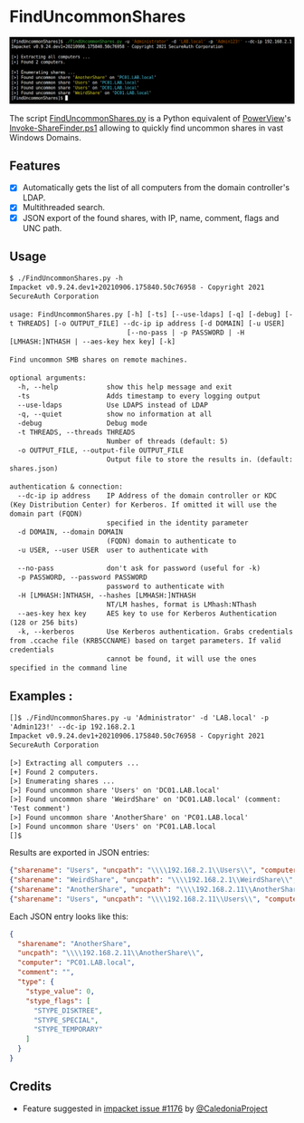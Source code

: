 # FindUncommonShares

![](.github/example.png)

The script [FindUncommonShares.py](https://github.com/p0dalirius/FindUncommonShares/blob/main/FindUncommonShares.py) is a Python equivalent of [PowerView](https://github.com/darkoperator/Veil-PowerView/)'s [Invoke-ShareFinder.ps1](https://github.com/darkoperator/Veil-PowerView/blob/master/PowerView/functions/Invoke-ShareFinder.ps1) allowing to quickly find uncommon shares in vast Windows Domains.

## Features

 - [x] Automatically gets the list of all computers from the domain controller's LDAP.
 - [x] Multithreaded search.
 - [x] JSON export of the found shares, with IP, name, comment, flags and UNC path.

## Usage

```              
$ ./FindUncommonShares.py -h                                                                  
Impacket v0.9.24.dev1+20210906.175840.50c76958 - Copyright 2021 SecureAuth Corporation

usage: FindUncommonShares.py [-h] [-ts] [--use-ldaps] [-q] [-debug] [-t THREADS] [-o OUTPUT_FILE] --dc-ip ip address [-d DOMAIN] [-u USER]
                             [--no-pass | -p PASSWORD | -H [LMHASH:]NTHASH | --aes-key hex key] [-k]

Find uncommon SMB shares on remote machines.

optional arguments:
  -h, --help            show this help message and exit
  -ts                   Adds timestamp to every logging output
  --use-ldaps           Use LDAPS instead of LDAP
  -q, --quiet           show no information at all
  -debug                Debug mode
  -t THREADS, --threads THREADS
                        Number of threads (default: 5)
  -o OUTPUT_FILE, --output-file OUTPUT_FILE
                        Output file to store the results in. (default: shares.json)

authentication & connection:
  --dc-ip ip address    IP Address of the domain controller or KDC (Key Distribution Center) for Kerberos. If omitted it will use the domain part (FQDN)
                        specified in the identity parameter
  -d DOMAIN, --domain DOMAIN
                        (FQDN) domain to authenticate to
  -u USER, --user USER  user to authenticate with

  --no-pass             don't ask for password (useful for -k)
  -p PASSWORD, --password PASSWORD
                        password to authenticate with
  -H [LMHASH:]NTHASH, --hashes [LMHASH:]NTHASH
                        NT/LM hashes, format is LMhash:NThash
  --aes-key hex key     AES key to use for Kerberos Authentication (128 or 256 bits)
  -k, --kerberos        Use Kerberos authentication. Grabs credentials from .ccache file (KRB5CCNAME) based on target parameters. If valid credentials
                        cannot be found, it will use the ones specified in the command line                       
```

## Examples :

```
[]$ ./FindUncommonShares.py -u 'Administrator' -d 'LAB.local' -p 'Admin123!' --dc-ip 192.168.2.1
Impacket v0.9.24.dev1+20210906.175840.50c76958 - Copyright 2021 SecureAuth Corporation

[>] Extracting all computers ...
[+] Found 2 computers.
[>] Enumerating shares ...
[>] Found uncommon share 'Users' on 'DC01.LAB.local'
[>] Found uncommon share 'WeirdShare' on 'DC01.LAB.local' (comment: 'Test comment')
[>] Found uncommon share 'AnotherShare' on 'PC01.LAB.local'
[>] Found uncommon share 'Users' on 'PC01.LAB.local
[]$
```

Results are exported in JSON entries:

```json
{"sharename": "Users", "uncpath": "\\\\192.168.2.1\\Users\\", "computer": "DC01.LAB.local", "comment": "", "type": {"stype_value": 0, "stype_flags": ["STYPE_DISKTREE", "STYPE_SPECIAL", "STYPE_TEMPORARY"]}}
{"sharename": "WeirdShare", "uncpath": "\\\\192.168.2.1\\WeirdShare\\", "computer": "DC01.LAB.local", "comment": "Test comment", "type": {"stype_value": 0, "stype_flags": ["STYPE_DISKTREE", "STYPE_SPECIAL", "STYPE_TEMPORARY"]}}
{"sharename": "AnotherShare", "uncpath": "\\\\192.168.2.11\\AnotherShare\\", "computer": "PC01.LAB.local", "comment": "", "type": {"stype_value": 0, "stype_flags": ["STYPE_DISKTREE", "STYPE_SPECIAL", "STYPE_TEMPORARY"]}}
{"sharename": "Users", "uncpath": "\\\\192.168.2.11\\Users\\", "computer": "PC01.LAB.local", "comment": "", "type": {"stype_value": 0, "stype_flags": ["STYPE_DISKTREE", "STYPE_SPECIAL", "STYPE_TEMPORARY"]}}
```

Each JSON entry looks like this:

```json
{
  "sharename": "AnotherShare",
  "uncpath": "\\\\192.168.2.11\\AnotherShare\\",
  "computer": "PC01.LAB.local",
  "comment": "",
  "type": {
    "stype_value": 0,
    "stype_flags": [
      "STYPE_DISKTREE",
      "STYPE_SPECIAL",
      "STYPE_TEMPORARY"
    ]
  }
}
```

## Credits

 - Feature suggested in [impacket issue #1176](https://github.com/SecureAuthCorp/impacket/issues/1176) by [@CaledoniaProject](https://github.com/CaledoniaProject)
